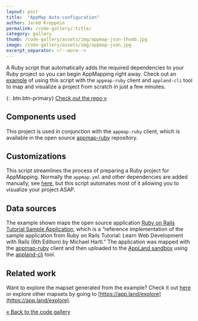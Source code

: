 ```yaml
---
layout: post
title:  "AppMap Auto-configuration"
author: Jared Kreppein
permalink: /code-gallery/:title/
category: gallery
thumb: /code-gallery/assets/img/appmap-json-thumb.jpg
image: /code-gallery/assets/img/appmap-json.jpg
excerpt_separator: <!--more-->
---
```

A Ruby script that automatically adds the required dependencies to your Ruby project so you can begin AppMapping right away. Check out an [example](https://github.com/jaredKreppein/appmap_auto_dependencies#see-it-in-action) of using this script with the `appmap-ruby` client and `appland-cli` tool to map and visualize a project from scratch in just a few minutes.

<!--more-->

{: .btn.btn-primary}
[Check out the repo &raquo;](https://github.com/jaredKreppein/appmap_auto_dependencies)

## Components used
This project is used in conjunction with the `appmap-ruby` client, which is available in the open source [appmap-ruby](https://github.com/applandinc/appmap-ruby/) repository.

## Customizations
This script streamlines the process of preparing a Ruby project for AppMapping. Normally the `appmap.yml` and other dependencies are added manually, see [here](https://github.com/applandinc/appmap-ruby#configuration), but this script automates most of it allowing you to visualize your project ASAP.

## Data sources
The example shown maps the open source application [Ruby on Rails Tutorial Sample Application](https://github.com/mhartl/sample_app_6th_ed), which is a “reference implementation of the sample application from Ruby on Rails Tutorial: Learn Web Development with Rails (6th Edition) by Michael Hartl.” The application was mapped with the  [appmap-ruby](https://github.com/applandinc/appmap-ruby) client and then uploaded to the [AppLand sandbox](https://app.land) using the [appland-cli](https://github.com/applandinc/appland-cli) tool.

## Related work
Want to explore the mapset generated from the example? Check it out [here](https://app.land/applications/219?mapset=1932) or explore other mapsets by going to [https://app.land/explore](https://app.land/explore).


[&laquo; Back to the code gallery](/code-gallery)
